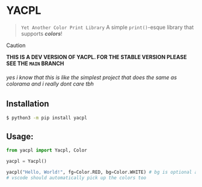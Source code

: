 # YACPL

> `Yet Another Color Print Library` A simple `print()`-esque library that supports ***colors***!

> [!CAUTION]
> **THIS IS A DEV VERSION OF YACPL. FOR THE STABLE VERSION PLEASE SEE THE `MAIN` BRANCH**

###### yes i know that this is like the simplest project that does the same as colorama and i really dont care tbh

## Installation

```bash
$ python3 -m pip install yacpl
```

## Usage:

```python
from yacpl import Yacpl, Color

yacpl = Yacpl()

yacpl("Hello, World!", fg=Color.RED, bg=Color.WHITE) # bg is optional as it defaults to `Color.BLACK`
# vscode should automatically pick up the colors too
```
